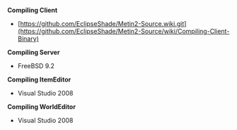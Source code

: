**Compiling Client**
- [https://github.com/EclipseShade/Metin2-Source.wiki.git](https://github.com/EclipseShade/Metin2-Source/wiki/Compiling-Client-Binary)

**Compiling Server**
- FreeBSD 9.2

**Compiling ItemEditor**
- Visual Studio 2008

**Compiling WorldEditor**
- Visual Studio 2008
